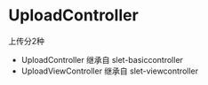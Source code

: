 # UploadController

上传分2种

- UploadController 继承自 slet-basiccontroller
- UploadViewController 继承自 slet-viewcontroller